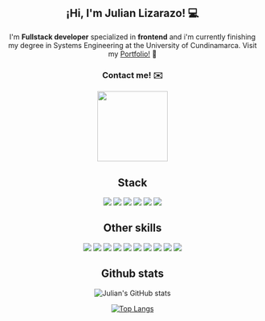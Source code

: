 <h2 align="center">¡Hi, I'm Julian Lizarazo! 💻</h2>

 <p align="center" width="20%">I'm <strong>Fullstack developer</strong> specialized in <strong>frontend</strong> and i'm currently finishing my degree in Systems Engineering at the University of Cundinamarca. Visit my <a href="https://github.com/JulianLizarazo" target:"_blank">Portfolio!</a> 💼</p> 





<div align="center">

 <h3>Contact me! ✉️</h3>
 
 <a href="https://github.com/JulianLizarazo" >
 <img src="https://img.shields.io/badge/Linkedin-0A66C2?style=for-the-badge&logo=Linkedin" width="140"   />
 </a>
 </div>
 
 <div align="center" width="100%">
 <h2>Stack</h2>
 <img src="https://img.shields.io/badge/PostgreSQL-4169E1?style=for-the-badge&logo=postgresql&logoColor=white"/>
 <img src="https://img.shields.io/badge/Express-f7df1e?style=for-the-badge&logo=Express&logoColor=gray"/>
 <img src="https://img.shields.io/badge/React-141414?style=for-the-badge&logo=react&logoColor=white"/>
 <img src="https://img.shields.io/badge/Nodejs-339933?style=for-the-badge&logo=nodedotjs&logoColor=white"/>
 <img src="https://img.shields.io/badge/Nextjs-000000?style=for-the-badge&logo=nextdotjs"/>
 <img src="https://img.shields.io/badge/Typescript-3178C6?style=for-the-badge&logo=typescript&logoColor=white"/>
</div>

<div align="center" width="100%">
 <h2>Other skills</h2>
 <img src="https://img.shields.io/badge/Docker-2496ED?style=for-the-badge&logo=docker&logoColor=white"/>
 <img src="https://img.shields.io/badge/Figma-F24E1E?style=for-the-badge&logo=figma&logoColor=white"/>
  <img src="https://img.shields.io/badge/Framer Motion-0055FF?style=for-the-badge&logo=framer&logoColor=white"/>
  <img src="https://img.shields.io/badge/GIT-F05032?style=for-the-badge&logo=git&logoColor=white"/>
 <img src="https://img.shields.io/badge/Postman-FF6C37?style=for-the-badge&logo=postman&logoColor=white"/>
  <img src="https://img.shields.io/badge/Preact-673AB8?style=for-the-badge&logo=preact&logoColor=white"/>
 <img src="https://img.shields.io/badge/React Router-CA4245?style=for-the-badge&logo=reactrouter&logoColor=white"/>
  <img src="https://img.shields.io/badge/Sass-CC6699?style=for-the-badge&logo=sass&logoColor=white"/>
 <img src="https://img.shields.io/badge/TailwindCSS-06B6D4?style=for-the-badge&logo=tailwindcss&logoColor=white"/>
  <img src="https://img.shields.io/badge/Vite-646CFF?style=for-the-badge&logo=vite&logoColor=white" />
 
</div>

<div align="center">
 <h2> Github stats </h2>

![Julian's GitHub stats](https://github-readme-stats.vercel.app/api?username=julianlizarazo&show_icons=true&theme=dark)

[![Top Langs](https://github-readme-stats.vercel.app/api/top-langs/?username=julianlizarazo)](https://github.com/anuraghazra/github-readme-stats)
</div>

 

 

 

